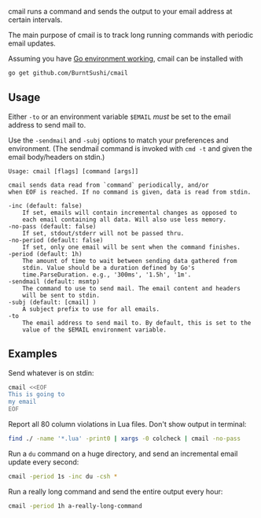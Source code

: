 cmail runs a command and sends the output to your email address at certain 
intervals.

The main purpose of cmail is to track long running commands with periodic
email updates.

Assuming you have
[Go environment working](http://golang.org/doc/code.html#GOPATH),
cmail can be installed with

```bash
go get github.com/BurntSushi/cmail
```

## Usage
Either `-to` or an environment variable `$EMAIL` *must* be set to the email
address to send mail to.

Use the `-sendmail` and `-subj` options to match your preferences and
environment. (The sendmail command is invoked with `cmd -t` and given the
email body/headers on stdin.)


```
Usage: cmail [flags] [command [args]]

cmail sends data read from `command` periodically, and/or
when EOF is reached. If no command is given, data is read from stdin.

-inc (default: false)
    If set, emails will contain incremental changes as opposed to
    each email containing all data. Will also use less memory.
-no-pass (default: false)
    If set, stdout/stderr will not be passed thru.
-no-period (default: false)
    If set, only one email will be sent when the command finishes.
-period (default: 1h)
    The amount of time to wait between sending data gathered from
    stdin. Value should be a duration defined by Go's
    time.ParseDuration. e.g., '300ms', '1.5h', '1m'.
-sendmail (default: msmtp)
    The command to use to send mail. The email content and headers
    will be sent to stdin.
-subj (default: [cmail] )
    A subject prefix to use for all emails.
-to
    The email address to send mail to. By default, this is set to the
    value of the $EMAIL environment variable.
```

## Examples

Send whatever is on stdin:

```bash
cmail <<EOF
This is going to
my email
EOF
```

Report all 80 column violations in Lua files. Don't show output in terminal:

```bash
find ./ -name '*.lua' -print0 | xargs -0 colcheck | cmail -no-pass
```

Run a `du` command on a huge directory, and send an incremental email update 
every second:

```bash
cmail -period 1s -inc du -csh *
```

Run a really long command and send the entire output every hour:

```bash
cmail -period 1h a-really-long-command
```

